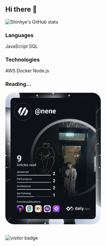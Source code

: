 ## Hi there 👋 
![Shinhye's GitHub stats](https://github-readme-stats.vercel.app/api?username=ksh0123&theme=apprentice&show_icons=true)


### Languages
JavaScript SQL

### Technologies
AWS Docker Node.js

### Reading...
<div>
<a href="https://app.daily.dev/nene"><img src="/devcard.svg" width="300" alt="Shinhye's Dev Card"/></a>
</div>

<!--
**ksh0123/ksh0123** is a ✨ _special_ ✨ repository because its `README.md` (this file) appears on your GitHub profile.

Here are some ideas to get you started:

- 🔭 I’m currently working on ...
- 🌱 I’m currently learning ...
- 👯 I’m looking to collaborate on ...
- 🤔 I’m looking for help with ...
- 💬 Ask me about ...
- 📫 How to reach me: ...
- 😄 Pronouns: ...
- ⚡ Fun fact: ...
-->

</br>

![visitor badge](https://visitor-badge.glitch.me/badge?page_id=ksh0123.visitor-badge)


